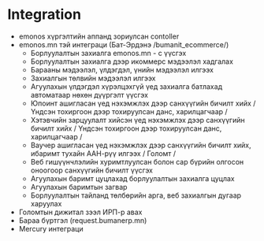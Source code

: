# Integration

- emonos хүргэлтийн аппанд зориулсан contoller
- emonos.mn тэй интеграци (Бат-Эрдэнэ /bumanit_ecommerce/)
  - Борлуулалтын захиалга emonos.mn - с үүсгэх
  - Борлуулалтын захиалга дээр икоммерс мэдээлэл хадгалах
  - Барааны мэдээлэл, үлдэгдэл, үнийн мэдээлэл илгээх
  - Захиалгын төлвийн мэдээлэл илгээх
  - Агуулахын үлдэгдэл хүрэлцэхгүй үед захиалга батлахад автоматаар нөхөн дүүргэлт үүсгэх
  - Юпоинт ашигласан үед нэхэмжлэх дээр санхүүгийн бичилт хийх / Үндсэн тохиргоон дээр тохируулсан данс, харилцагчаар /
  - Хэтэвчийн зарцуулалт хийсэн үед нэхэмжлэх дээр санхүүгийн бичилт хийх / Үндсэн тохиргоон дээр тохируулсан данс, харилцагчаар /
  - Ваучер ашигласан үед нэхэмжлэх дээр санхүүгийн бичилт хийх, ибаримт тухайн ААН-рүү илгээх / Голомт /
  - Веб гишүүнчлэлийн хуримтлуулсан болон сар бүрийн олгосон оноогоор санхүүгийн бичилт үүсгэх
  - Агуулахын баримт цуцлахад борлуулалтын захиалга цуцлах
  - Агуулахын баримтын загвар
  - Борлуулалтын тайланд төлбөрийн арга, веб захиалгын дугаар харуулах
- Голомтын дижитал зээл ИРП-р авах
- Бараа бүртгэл (request.bumanerp.mn)
- Mercury интеграци

